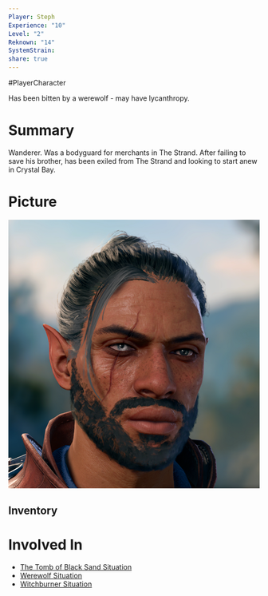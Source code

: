 ```yaml
---
Player: Steph
Experience: "10"
Level: "2"
Reknown: "14"
SystemStrain: 
share: true
---
```

#PlayerCharacter 

Has been bitten by a werewolf - may have lycanthropy.
# Summary
Wanderer. Was a bodyguard for merchants in The Strand. After failing to save his brother, has been exiled from The Strand and looking to start anew in Crystal Bay.

# Picture
![Pasted image 20240406155732.png](../Meta/Resources/Attachements/Pasted%20image%2020240406155732.png)


## Inventory

# Involved In
- [The Tomb of Black Sand Situation](The%20Tomb%20of%20Black%20Sand%20Situation.md)
- [Werewolf Situation](Werewolf%20Situation.md)
- [Witchburner Situation](Witchburner%20Situation.md)
